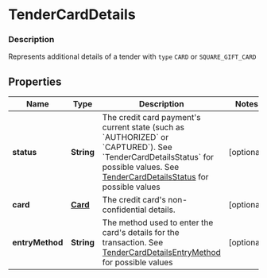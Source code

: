 
# TenderCardDetails

### Description

Represents additional details of a tender with `type` `CARD` or `SQUARE_GIFT_CARD`

## Properties
Name | Type | Description | Notes
------------ | ------------- | ------------- | -------------
**status** | **String** | The credit card payment&#39;s current state (such as &#x60;AUTHORIZED&#x60; or &#x60;CAPTURED&#x60;). See &#x60;TenderCardDetailsStatus&#x60; for possible values. See [TenderCardDetailsStatus](#type-tendercarddetailsstatus) for possible values |  [optional]
**card** | [**Card**](Card.md) | The credit card&#39;s non-confidential details. |  [optional]
**entryMethod** | **String** | The method used to enter the card&#39;s details for the transaction. See [TenderCardDetailsEntryMethod](#type-tendercarddetailsentrymethod) for possible values |  [optional]



